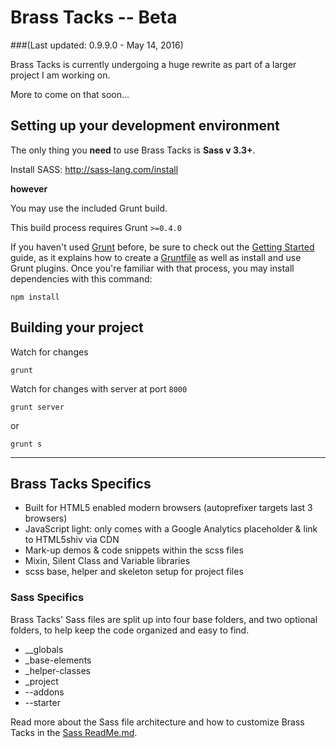 # Brass Tacks -- Beta
###(Last updated: 0.9.9.0 - May 14, 2016)

Brass Tacks is currently undergoing a huge rewrite as part of a larger project I am working on.

More to come on that soon...



## Setting up your development environment

The only thing you <b>need</b> to use Brass Tacks is <b>Sass v 3.3+</b>.

Install SASS: http://sass-lang.com/install

__however__

You may use the included Grunt build.

This build process requires Grunt `>=0.4.0`

If you haven't used [Grunt](http://gruntjs.com/) before, be sure to check out the [Getting Started](http://gruntjs.com/getting-started) guide, as it explains how to create a [Gruntfile](http://gruntjs.com/sample-gruntfile) as well as install and use Grunt plugins. Once you're familiar with that process, you may install dependencies with this command:

```shell
npm install
```


## Building your project

Watch for changes

```shell
grunt
```

Watch for changes with server at port `8000`

```shell
grunt server
```

or

```shell
grunt s
```

<hr />


## Brass Tacks Specifics

* Built for HTML5 enabled modern browsers (autoprefixer targets last 3 browsers)
* JavaScript light: only comes with a Google Analytics placeholder & link to HTML5shiv via CDN
* Mark-up demos & code snippets within the scss files
* Mixin, Silent Class and Variable libraries
* scss base, helper and skeleton setup for project files


### Sass Specifics

Brass Tacks' Sass files are split up into four base folders, and two optional folders, to help keep the code organized and easy to find.

* __globals
* _base-elements
* _helper-classes
* _project
* --addons
* --starter

Read more about the Sass file architecture and how to customize Brass Tacks in the <a href="https://github.com/scottaohara/Brass-Tacks/blob/master/_develop/sass/README.md">Sass ReadMe.md</a>.
